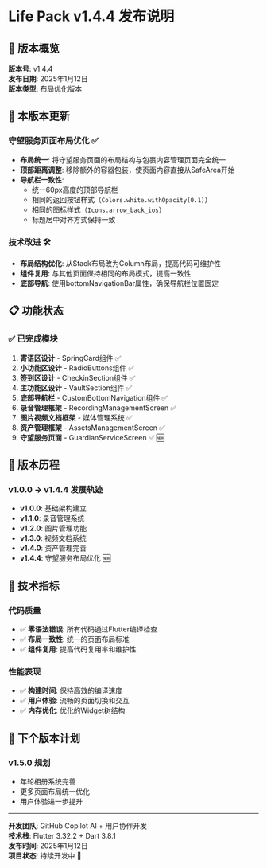 # Life Pack v1.4.4 发布说明

## 🎉 版本概览
**版本号**: v1.4.4  
**发布日期**: 2025年1月12日  
**版本类型**: 布局优化版本  

## 🔧 本版本更新

### 守望服务页面布局优化 ✅
- **布局统一**: 将守望服务页面的布局结构与包裹内容管理页面完全统一
- **顶部距离调整**: 移除额外的容器包装，使页面内容直接从SafeArea开始
- **导航栏一致性**: 
  - 统一60px高度的顶部导航栏
  - 相同的返回按钮样式（`Colors.white.withOpacity(0.1)`）
  - 相同的图标样式（`Icons.arrow_back_ios`）
  - 标题居中对齐方式保持一致

### 技术改进 🛠️
- **布局结构优化**: 从Stack布局改为Column布局，提高代码可维护性
- **组件复用**: 与其他页面保持相同的布局模式，提高一致性
- **底部导航**: 使用bottomNavigationBar属性，确保导航栏位置固定

## 📋 功能状态

### ✅ 已完成模块
1. **寄语区设计** - SpringCard组件 ✅
2. **小功能区设计** - RadioButtons组件 ✅  
3. **签到区设计** - CheckinSection组件 ✅
4. **主功能区设计** - VaultSection组件 ✅
5. **底部导航栏** - CustomBottomNavigation组件 ✅
6. **录音管理框架** - RecordingManagementScreen ✅
7. **图片视频文档框架** - 媒体管理系统 ✅
8. **资产管理框架** - AssetsManagementScreen ✅
9. **守望服务页面** - GuardianServiceScreen ✅ 🆕

## 🎯 版本历程

### v1.0.0 → v1.4.4 发展轨迹
- **v1.0.0**: 基础架构建立
- **v1.1.0**: 录音管理系统
- **v1.2.0**: 图片管理功能
- **v1.3.0**: 视频文档系统
- **v1.4.0**: 资产管理完善
- **v1.4.4**: 守望服务布局优化 🆕

## 🚀 技术指标

### 代码质量
- ✅ **零语法错误**: 所有代码通过Flutter编译检查
- ✅ **布局一致性**: 统一的页面布局标准
- ✅ **组件复用**: 提高代码复用率和维护性

### 性能表现
- ✅ **构建时间**: 保持高效的编译速度
- ✅ **用户体验**: 流畅的页面切换和交互
- ✅ **内存优化**: 优化的Widget树结构

## 🔄 下个版本计划

### v1.5.0 规划
- 年轮相册系统完善
- 更多页面布局统一优化
- 用户体验进一步提升

---

**开发团队**: GitHub Copilot AI + 用户协作开发  
**技术栈**: Flutter 3.32.2 + Dart 3.8.1  
**发布时间**: 2025年1月12日  
**项目状态**: 持续开发中 🚀